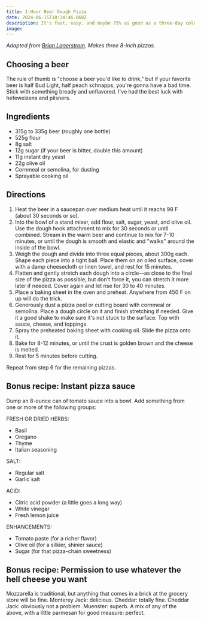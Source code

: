 ```yaml
---
title: 1-Hour Beer Dough Pizza
date: 2024-06-15T18:34:46.068Z
description: It's fast, easy, and maybe 75% as good as a three-day cold ferment
image:
---
```


_Adapted from [Brian Lagerstrom](https://www.youtube.com/watch?v=T57vFsL8eAU). Makes three 8-inch pizzas._

## Choosing a beer

The rule of thumb is "choose a beer you'd like to drink," but if your favorite beer is half Bud Light, half peach schnapps, you're gonna have a bad time. Stick with something bready and unflavored. I've had the best luck with hefeweizens and pilsners.

## Ingredients

- 315g to 335g beer (roughly one bottle)
- 525g flour
- 8g salt
- 12g sugar (if your beer is bitter, double this amount)
- 11g instant dry yeast
- 22g olive oil
- Cornmeal or semolina, for dusting
- Sprayable cooking oil

## Directions

1. Heat the beer in a saucepan over medium heat until it reachs 98 F (about 30 seconds or so).
2. Into the bowl of a stand mixer, add flour, salt, sugar, yeast, and olive oil. Use the dough hook attachment to mix for 30 seconds or until combined. Stream in the warm beer and continue to mix for 7-10 minutes, or until the dough is smooth and elastic and "walks" around the inside of the bowl.
3. Weigh the dough and divide into three equal pieces, about 300g each. Shape each piece into a tight ball. Place them on an oiled surface, cover with a damp cheesecloth or linen towel, and rest for 15 minutes.
4. Flatten and gently stretch each dough into a circle—as close to the final size of the pizza as possible, but don't force it, you can stretch it more later if needed. Cover again and let rise for 30 to 40 minutes.
5. Place a baking sheet in the oven and preheat. Anywhere from 450 F on up will do the trick.
6. Generously dust a pizza peel or cutting board with cornmeal or semolina. Place a dough circle on it and finish stretching if needed. Give it a good shake to make sure it's not stuck to the surface. Top with sauce, cheese, and toppings.
7. Spray the preheated baking sheet with cooking oil. Slide the pizza onto it.
8. Bake for 8-12 minutes, or until the crust is golden brown and the cheese is melted.
9. Rest for 5 minutes before cutting.

Repeat from step 6 for the remaining pizzas.

## Bonus recipe: Instant pizza sauce

Dump an 8-ounce can of tomato sauce into a bowl. Add something from one or more of the following groups:

FRESH OR DRIED HERBS:

- Basil
- Oregano
- Thyme
- Italian seasoning

SALT:

- Regular salt
- Garlic salt

ACID:

- Citric acid powder (a little goes a long way)
- White vinegar
- Fresh lemon juice

ENHANCEMENTS:

- Tomato paste (for a richer flavor)
- Olive oil (for a silkier, shinier sauce)
- Sugar (for that pizza-chain sweetness)

## Bonus recipe: Permission to use whatever the hell cheese you want

Mozzarella is traditional, but anything that comes in a brick at the grocery store will be fine. Monterey Jack: delicious. Cheddar: totally fine. Cheddar Jack: obviously not a problem. Muenster: superb. A mix of any of the above, with a little parmesan for good measure: perfect.